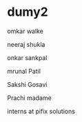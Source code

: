 # dumy2

omkar walke

neeraj shukla

onkar sankpal

mrunal Patil 

Sakshi Gosavi 

Prachi madame

interns 
at pifix solutions
